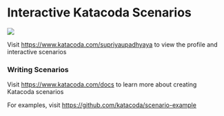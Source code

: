 # Interactive Katacoda Scenarios

[![](http://shields.katacoda.com/katacoda/supriyaupadhyaya/count.svg)](https://www.katacoda.com/supriyaupadhyaya "Get your profile on Katacoda.com")

Visit https://www.katacoda.com/supriyaupadhyaya to view the profile and interactive scenarios

### Writing Scenarios
Visit https://www.katacoda.com/docs to learn more about creating Katacoda scenarios

For examples, visit https://github.com/katacoda/scenario-example
